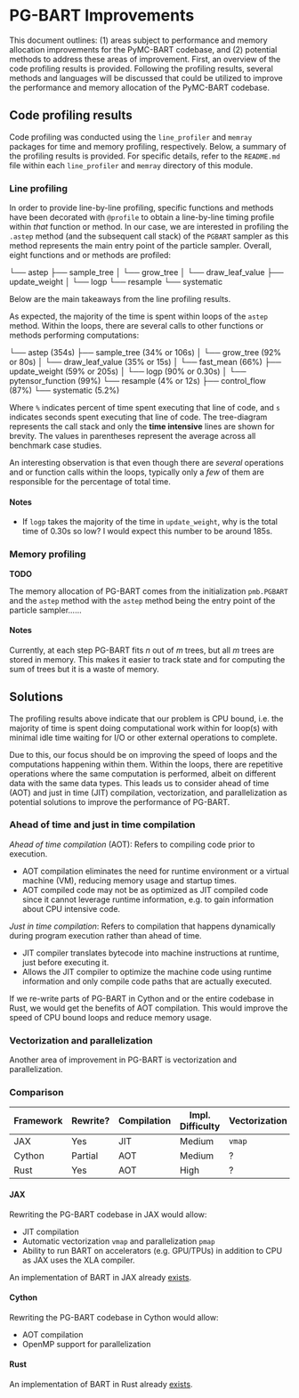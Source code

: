 # PG-BART Improvements

This document outlines: (1) areas subject to performance and memory allocation improvements for the PyMC-BART codebase, and (2) potential methods to address these areas of improvement. First, an overview of the code profiling results is provided. Following the profiling results, several methods and languages will be discussed that could be utilized to improve the performance and memory allocation of the PyMC-BART codebase.

## Code profiling results

Code profiling was conducted using the `line_profiler` and `memray` packages for time and memory profiling, respectively. Below, a summary of the profiling results is provided. For specific details, refer to the `README.md` file within each `line_profiler` and `memray` directory of this module.

### Line profiling

In order to provide line-by-line profiling, specific functions and methods have been decorated with `@profile` to obtain a line-by-line timing profile within _that_ function or method. In our case, we are interested in profiling the `.astep` method (and the subsequent call stack) of the `PGBART` sampler as this method represents the main entry point of the particle sampler. Overall, eight functions and or methods are profiled:

└── astep
    ├── sample_tree
    │   └── grow_tree
    │       └── draw_leaf_value
    ├── update_weight
    │   └── logp
    └── resample
        └── systematic

Below are the main takeaways from the line profiling results.

As expected, the majority of the time is spent within loops of the `astep` method. Within the loops, there are several calls to other functions or methods performing computations:

└── astep (354s)
    ├── sample_tree (34% or 106s)
    │   └── grow_tree (92% or 80s)
    │       └── draw_leaf_value (35% or 15s)
    │           └── fast_mean (66%)
    ├── update_weight (59% or 205s)
    │   └── logp (90% or 0.30s)
    │       └── pytensor_function (99%)
    └── resample (4% or 12s)
        ├── control_flow (87%)
        └── systematic (5.2%)

Where `%` indicates percent of time spent executing that line of code, and `s` indicates seconds spent executing that line of code. The tree-diagram represents the call stack and only the **time intensive** lines are shown for brevity. The values in parentheses represent the average across all benchmark case studies.

An interesting observation is that even though there are _several_ operations and or function calls within the loops, typically only a _few_ of them are responsible for the percentage of total time.

#### Notes

* If `logp` takes the majority of the time in `update_weight`, why is the total time of 0.30s so low? I would expect this number to be around 185s. 

### Memory profiling

**TODO**

The memory allocation of PG-BART comes from the initialization `pmb.PGBART` and the `astep` method with the `astep` method being the entry point of the particle sampler......

#### Notes

Currently, at each step PG-BART fits $n$ out of $m$ trees, but all $m$ trees are stored in memory. This makes it easier to track state and for computing the sum of trees but it is a waste of memory.

## Solutions

The profiling results above indicate that our problem is CPU bound, i.e. the majority of time is spent doing computational work within for loop(s) with minimal idle time waiting for I/O or other external operations to complete. 

Due to this, our focus should be on improving the speed of loops and the computations happening within them. Within the loops, there are repetitive operations where the same computation is performed, albeit on different data with the same data types. This leads us to consider ahead of time (AOT) and just in time (JIT) compilation, vectorization, and parallelization as potential solutions to improve the performance of PG-BART.

### Ahead of time and just in time compilation

_Ahead of time compilation_ (AOT): Refers to compiling code prior to execution.

- AOT compilation eliminates the need for runtime environment or a virtual machine (VM), reducing memory usage and startup times.
- AOT compiled code may not be as optimized as JIT compiled code since it cannot leverage runtime information, e.g. to gain information about CPU intensive code.

_Just in time compilation_: Refers to compilation that happens dynamically during program execution rather than ahead of time.

- JIT compiler translates bytecode into machine instructions at runtime, just before executing it.
- Allows the JIT compiler to optimize the machine code using runtime information and only compile code paths that are actually executed.

If we re-write parts of PG-BART in Cython and or the entire codebase in Rust, we would get the benefits of AOT compilation. This would improve the speed of CPU bound loops and reduce memory usage.


### Vectorization and parallelization

Another area of improvement in PG-BART is vectorization and parallelization.


### Comparison

| Framework | Rewrite? | Compilation | Impl. Difficulty | Vectorization | Parallelization | Accelerator Support |
|-----------|----------|-------------|------------------|---------------|-----------------|---------------------|
| JAX       | Yes      | JIT         | Medium           | `vmap`        | `pmap`          | Yes                 |
| Cython    | Partial  | AOT         | Medium           | ?             | OpenMP          | ?                   |
| Rust      | Yes      | AOT         | High             | ?             | Native?         | ?                   |            

#### JAX

Rewriting the PG-BART codebase in JAX would allow:
- JIT compilation
- Automatic vectorization `vmap` and parallelization `pmap`
- Ability to run BART on accelerators (e.g. GPU/TPUs) in addition to CPU as JAX uses the XLA compiler.

An implementation of BART in JAX already [exists](https://github.com/Gattocrucco/bartz).

#### Cython

Rewriting the PG-BART codebase in Cython would allow:
- AOT compilation
- OpenMP support for parallelization

#### Rust

An implementation of BART in Rust already [exists](https://github.com/elanmart/rust-pgbart/tree/main).
